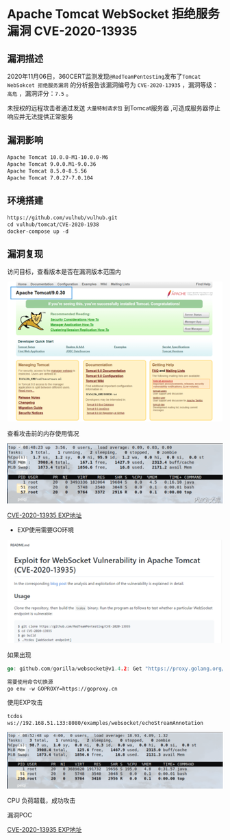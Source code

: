 # Apache Tomcat WebSocket 拒绝服务漏洞 CVE-2020-13935

## 漏洞描述

2020年11月06日，360CERT监测发现`@RedTeamPentesting`发布了`Tomcat WebSokcet 拒绝服务漏洞` 的分析报告该漏洞编号为 `CVE-2020-13935` ，漏洞等级：`高危` ，漏洞评分：`7.5` 。

未授权的远程攻击者通过发送 `大量特制请求包` 到Tomcat服务器 ,可造成服务器停止响应并无法提供正常服务

## 漏洞影响

```
Apache Tomcat 10.0.0-M1-10.0.0-M6
Apache Tomcat 9.0.0.M1-9.0.36
Apache Tomcat 8.5.0-8.5.56
Apache Tomcat 7.0.27-7.0.104
```

## 环境搭建

```plain
https://github.com/vulhub/vulhub.git
cd vulhub/tomcat/CVE-2020-1938
docker-compose up -d
```

## 漏洞复现

访问目标，查看版本是否在漏洞版本范围内

![image-20220209121434196](images/202202091214338.png)

查看攻击前的内存使用情况

![image-20220209121449971](images/202202091214057.png)

[CVE-2020-13935 EXP地址](https://github.com/RedTeamPentesting/CVE-2020-13935)

- EXP使用需要GO环境

![image-20220209121533320](images/202202091215386.png)

如果出现

```go
go: github.com/gorilla/websocket@v1.4.2: Get "https://proxy.golang.org/github.com/gorilla/websocket/@v/v1.4.2.mod": dial tcp 172.217.160.81:443: connectex: A connection attempt failed because the connected party did not properly respond after a period of time, or established connection failed because connected host has failed to respond.
```

```plain
需要使用命令切换源
go env -w GOPROXY=https://goproxy.cn
```

使用EXP攻击

```plain
tcdos    ws://192.168.51.133:8080/examples/websocket/echoStreamAnnotation
```

![image-20220209121556989](images/202202091215082.png)

CPU 负荷超载，成功攻击

漏洞POC

[CVE-2020-13935 EXP地址](https://github.com/RedTeamPentesting/CVE-2020-13935)